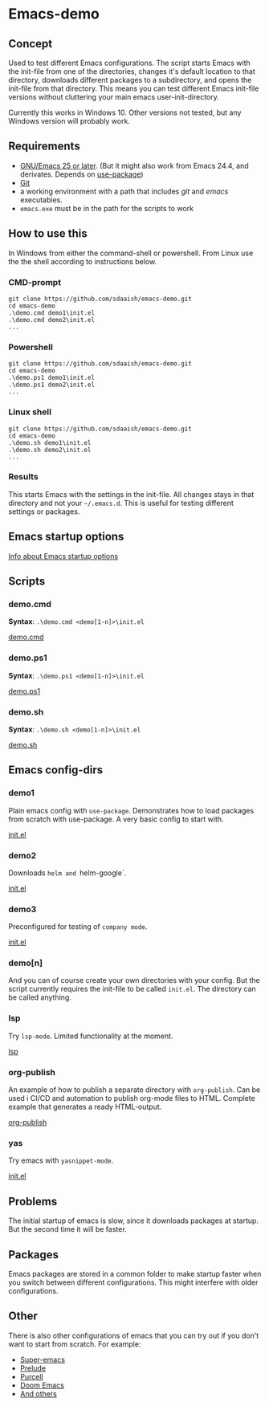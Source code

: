 # Emacs-demo
## Concept
Used to test different Emacs configurations.
The script starts Emacs with the init-file from one of the directories, changes it's default location to that directory, downloads different packages to a subdirectory, and opens the init-file from that directory. This means you can test different Emacs init-file versions without cluttering your main emacs user-init-directory.

Currently this works in Windows 10. Other versions not tested, but any Windows version will probably work.
## Requirements
- [GNU/Emacs 25 or later](https://www.gnu.org/software/emacs/). (But it might also work from Emacs 24.4, and derivates. Depends on [use-package](https://github.com/jwiegley/use-package))
- [Git](https://git-scm.com/)
- a working environment with a path that includes _git_ and _emacs_ executables.
- `emacs.exe` must be in the path for the scripts to work

## How to use this
In Windows from either the command-shell or powershell. From Linux use the the shell according to instructions below.
### CMD-prompt
```
git clone https://github.com/sdaaish/emacs-demo.git
cd emacs-demo
.\demo.cmd demo1\init.el
.\demo.cmd demo2\init.el
...
```
### Powershell
```
git clone https://github.com/sdaaish/emacs-demo.git
cd emacs-demo
.\demo.ps1 demo1\init.el
.\demo.ps1 demo2\init.el
...
```
### Linux shell
```
git clone https://github.com/sdaaish/emacs-demo.git
cd emacs-demo
.\demo.sh demo1\init.el
.\demo.sh demo2\init.el
...
```
### Results
This starts Emacs with the settings in the init-file. All changes stays in that directory and not your `~/.emacs.d`. This is useful for testing different settings or packages.

## Emacs startup options
[Info about Emacs startup options](./emacs-startup-opts.md)

## Scripts
### demo.cmd
**Syntax**: `.\demo.cmd <demo[1-n]>\init.el`

[demo.cmd](./demo.cmd)

### demo.ps1
**Syntax**: `.\demo.ps1 <demo[1-n]>\init.el`

[demo.ps1](./demo.ps1)

### demo.sh
**Syntax**: `.\demo.sh <demo[1-n]>\init.el`

[demo.sh](./demo.sh)

## Emacs config-dirs
### demo1
Plain emacs config with `use-package`. Demonstrates how to load packages from scratch with use-package.
A very basic config to start with.

[init.el](./demo1/init.el)

### demo2
Downloads `helm and `helm-google`.

[init.el](./demo2/init.el)

### demo3
Preconfigured for testing of `company mode`.

[init.el](./demo3/init.el)

### demo[n]
And you can of course create your own directories with your config. But the script currently requires the init-file to be called `init.el`. The directory can be called anything.

### lsp
Try `lsp-mode`. Limited functionality at the moment.

[lsp](./lsp/)

### org-publish
An example of how to publish a separate directory with `org-publish`. Can be used i CI/CD and automation to publish org-mode files to HTML. Complete example that generates a ready HTML-output.

[org-publish](./org-publish/)

### yas
Try emacs with `yasnippet-mode`.

[init.el](./yas/init.el)

## Problems
The initial startup of emacs is slow, since it downloads packages at startup. But the second time it will be faster.

## Packages
Emacs packages are stored in a common folder to make startup faster when you switch between different configurations. This might interfere with older configurations.

## Other
There is also other configurations of emacs that you can try out if you don't want to start from scratch. For example:
- [Super-emacs](https://github.com/myTerminal/super-emacs)
- [Prelude](https://github.com/bbatsov/prelude)
- [Purcell](https://github.com/purcell/emacs.d)
- [Doom Emacs](https://github.com/doomemacs/doomemacs)
- [And others](https://github.com/search?q=awesome-emacs)
